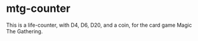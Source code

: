 # mtg-counter
 This is a life-counter, with D4, D6, D20, and a coin, for the card game Magic The Gathering.
